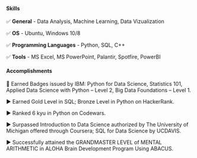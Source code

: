 #### Skills

:white_check_mark:  **General** - Data Analysis, Machine Learning, Data Vizualization

:white_check_mark:  **OS** - Ubuntu, Windows 10/8

:white_check_mark:  **Programming Languages** - Python, SQL, C++

:white_check_mark:  **Tools** - MS Excel, MS PowerPoint, Palantir, Spotfire, PowerBI


#### Accomplishments 

:large_blue_diamond: Earned Badges issued by IBM: Python for Data Science, Statistics 101, Applied Data Science with Python – Level 2, Big Data
Foundations – Level 1.

:arrow_forward: Earned Gold Level in SQL; Bronze Level in Python on HackerRank.

:arrow_forward: Ranked 6 kyu in Python on Codewars.

:arrow_forward: Surpassed Introduction to Data Science authorized by The University of Michigan offered through Coursera; SQL for Data Science by UCDAVIS.

:arrow_forward: Successfully attained the GRANDMASTER LEVEL of MENTAL ARITHMETIC in ALOHA Brain Development Program Using ABACUS.
